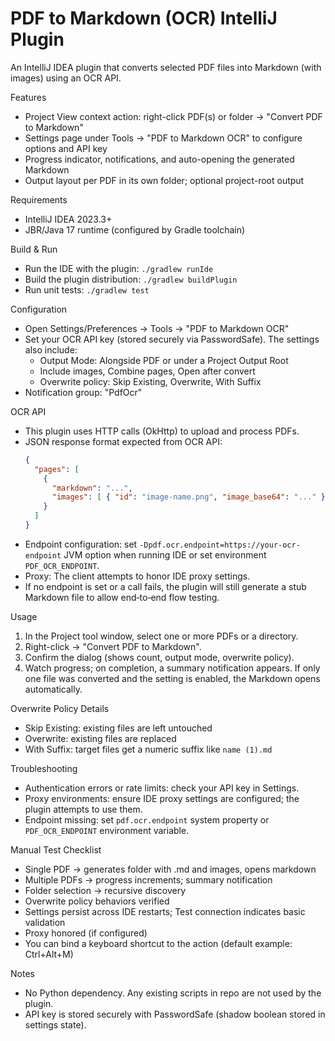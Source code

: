 # PDF to Markdown (OCR) IntelliJ Plugin

An IntelliJ IDEA plugin that converts selected PDF files into Markdown (with images) using an OCR API.

Features
- Project View context action: right-click PDF(s) or folder → "Convert PDF to Markdown"
- Settings page under Tools → "PDF to Markdown OCR" to configure options and API key
- Progress indicator, notifications, and auto-opening the generated Markdown
- Output layout per PDF in its own folder; optional project-root output

Requirements
- IntelliJ IDEA 2023.3+
- JBR/Java 17 runtime (configured by Gradle toolchain)

Build & Run
- Run the IDE with the plugin: `./gradlew runIde`
- Build the plugin distribution: `./gradlew buildPlugin`
- Run unit tests: `./gradlew test`

Configuration
- Open Settings/Preferences → Tools → "PDF to Markdown OCR"
- Set your OCR API key (stored securely via PasswordSafe). The settings also include:
  - Output Mode: Alongside PDF or under a Project Output Root
  - Include images, Combine pages, Open after convert
  - Overwrite policy: Skip Existing, Overwrite, With Suffix
- Notification group: "PdfOcr"

OCR API
- This plugin uses HTTP calls (OkHttp) to upload and process PDFs.
- JSON response format expected from OCR API:
  ```json
  {
    "pages": [
      {
        "markdown": "...",
        "images": [ { "id": "image-name.png", "image_base64": "..." } ]
      }
    ]
  }
  ```
- Endpoint configuration: set `-Dpdf.ocr.endpoint=https://your-ocr-endpoint` JVM option when running IDE or set environment `PDF_OCR_ENDPOINT`.
- Proxy: The client attempts to honor IDE proxy settings.
- If no endpoint is set or a call fails, the plugin will still generate a stub Markdown file to allow end‑to‑end flow testing.

Usage
1) In the Project tool window, select one or more PDFs or a directory.
2) Right-click → "Convert PDF to Markdown".
3) Confirm the dialog (shows count, output mode, overwrite policy).
4) Watch progress; on completion, a summary notification appears. If only one file was converted and the setting is enabled, the Markdown opens automatically.

Overwrite Policy Details
- Skip Existing: existing files are left untouched
- Overwrite: existing files are replaced
- With Suffix: target files get a numeric suffix like `name (1).md`

Troubleshooting
- Authentication errors or rate limits: check your API key in Settings.
- Proxy environments: ensure IDE proxy settings are configured; the plugin attempts to use them.
- Endpoint missing: set `pdf.ocr.endpoint` system property or `PDF_OCR_ENDPOINT` environment variable.

Manual Test Checklist
- Single PDF → generates folder with .md and images, opens markdown
- Multiple PDFs → progress increments; summary notification
- Folder selection → recursive discovery
- Overwrite policy behaviors verified
- Settings persist across IDE restarts; Test connection indicates basic validation
- Proxy honored (if configured)
- You can bind a keyboard shortcut to the action (default example: Ctrl+Alt+M)

Notes
- No Python dependency. Any existing scripts in repo are not used by the plugin.
- API key is stored securely with PasswordSafe (shadow boolean stored in settings state).
